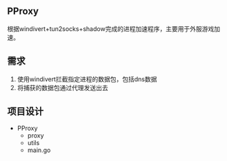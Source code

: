 ## PProxy

根据windivert+tun2socks+shadow完成的进程加速程序，主要用于外服游戏加速。

## 需求

1. 使用windivert拦截指定进程的数据包，包括dns数据
2. 将捕获的数据包通过代理发送出去

## 项目设计

- PProxy
  - proxy
  - utils
  - main.go